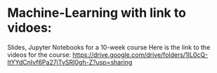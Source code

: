 # Machine-Learning with link to vidoes:
Slides, Jupyter Notebooks for a 10-week course
Here is the link to the videos for the course:
https://drive.google.com/drive/folders/1IL0cQ-ItYYdCnIvf6Pa27jTvSRI0gh-Z?usp=sharing
